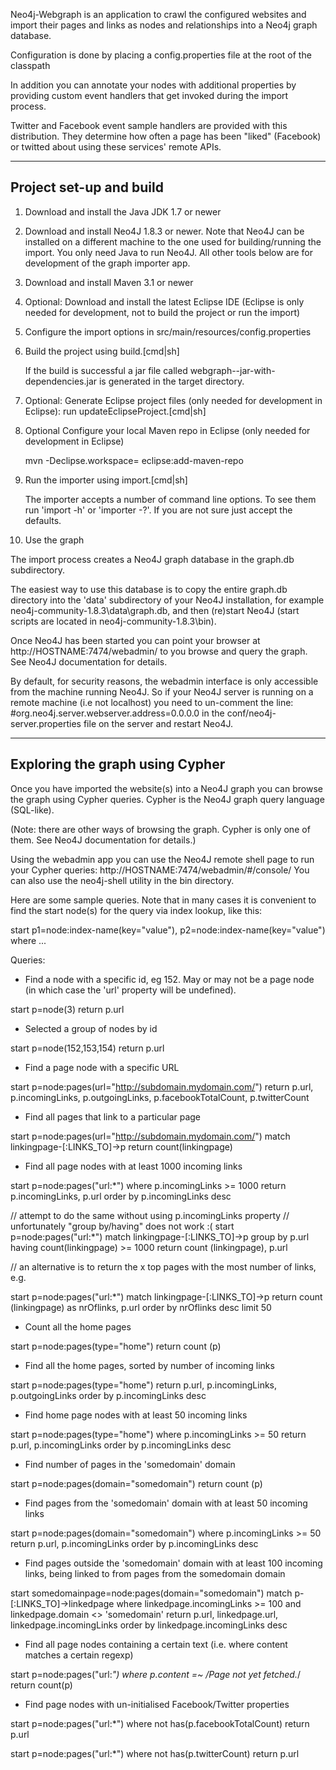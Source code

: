 Neo4j-Webgraph is an application to crawl the configured websites and import their pages and links as nodes and relationships into a Neo4j graph database.

Configuration is done by placing a config.properties file at the root of the classpath

In addition you can annotate your nodes with additional properties by providing custom event handlers that get invoked during the import process.

Twitter and Facebook event sample handlers are provided with this distribution. They determine how often a page has been "liked" (Facebook) or twitted about using these services' remote  APIs.

-------------------------------------------------
Project set-up and build
-------------------------------------------------

1. Download and install the Java JDK 1.7 or newer

2. Download and install Neo4J 1.8.3 or newer.
   Note that Neo4J can be installed on a different machine to the one used for building/running the import.
   You only need Java to run Neo4J. All other tools below are for development of the graph importer app. 

3. Download and install Maven 3.1 or newer

4. Optional: Download and install the latest Eclipse IDE (Eclipse is only needed for development, not to build the project or run the import)
  
5. Configure the import options in src/main/resources/config.properties

6. Build the project using build.[cmd|sh]

   If the build is successful a jar file called webgraph-<VERSION>-jar-with-dependencies.jar is generated in the target directory.
   
7. Optional: Generate Eclipse project files (only needed for development in Eclipse): run updateEclipseProject.[cmd|sh]

8. Optional Configure your local Maven repo in Eclipse (only needed for development in Eclipse)

   mvn -Declipse.workspace=<path-to-eclipse-workspace> eclipse:add-maven-repo

9. Run the importer using import.[cmd|sh]

   The importer accepts a number of command line options. To see them run 'import -h' or 'importer -?'.
   If you are not sure just accept the defaults.

10. Use the graph

   The import process creates a Neo4J graph database in the graph.db subdirectory.
   
   The easiest way to use this database is to copy the entire graph.db directory into the 'data' subdirectory of your Neo4J installation,
   for example neo4j-community-1.8.3\data\graph.db, and then (re)start Neo4J (start scripts are located in neo4j-community-1.8.3\bin).
   
   Once Neo4J has been started you can point your browser at http://HOSTNAME:7474/webadmin/ to you browse and query the graph.
   See Neo4J documentation for details.
   
   By default, for security reasons, the webadmin interface is only accessible from the machine running Neo4J.
   So if your Neo4J server is running on a remote machine (i.e not localhost) you need to un-comment the line:
     #org.neo4j.server.webserver.address=0.0.0.0
   in the conf/neo4j-server.properties file on the server and restart Neo4J.

-------------------------------------------------
Exploring the graph using Cypher
-------------------------------------------------

Once you have imported the website(s) into a Neo4J graph you can browse the graph using Cypher queries. Cypher is the Neo4J graph query language (SQL-like).

(Note: there are other ways of browsing the graph. Cypher is only one of them. See Neo4J documentation for details.)

Using the webadmin app you can use the Neo4J remote shell page to run your Cypher queries: http://HOSTNAME:7474/webadmin/#/console/
You can also use the neo4j-shell utility in the bin directory.
 
Here are some sample queries. Note that in many cases it is convenient to find the start node(s) for the query via index lookup, like this:

  start p1=node:index-name(key="value"), p2=node:index-name(key="value")
     where ...

Queries:

* Find a node with a specific id, eg 152. May or may not be a page node (in which case the 'url' property will be undefined).

start p=node(3) return p.url

* Selected a group of nodes by id

start p=node(152,153,154)
  return p.url

* Find a page node with a specific URL

start p=node:pages(url="http://subdomain.mydomain.com/")
  return p.url, p.incomingLinks, p.outgoingLinks, p.facebookTotalCount, p.twitterCount

* Find all pages that link to a particular page

start p=node:pages(url="http://subdomain.mydomain.com/")
  match linkingpage-[:LINKS_TO]->p
  return count(linkingpage)
  
* Find all page nodes with at least 1000 incoming links

start p=node:pages("url:*")
  where p.incomingLinks >= 1000
  return p.incomingLinks, p.url
  order by p.incomingLinks desc

// attempt to do the same without using p.incomingLinks property
// unfortunately "group by/having" does not work :(
start p=node:pages("url:*")
  match linkingpage-[:LINKS_TO]->p
  group by p.url
  having count(linkingpage) >= 1000
  return count (linkingpage), p.url
  
// an alternative is to return the x top pages with the most number of links, e.g.

start p=node:pages("url:*")
  match linkingpage-[:LINKS_TO]->p
  return count (linkingpage) as nrOflinks, p.url
  order by nrOflinks desc
  limit 50
  
* Count all the home pages

start p=node:pages(type="home")
  return count (p)
  
* Find all the home pages, sorted by number of incoming links

start p=node:pages(type="home")
  return p.url, p.incomingLinks, p.outgoingLinks 
  order by p.incomingLinks desc

* Find home page nodes with at least 50 incoming links

start p=node:pages(type="home")
  where p.incomingLinks >= 50
  return p.url, p.incomingLinks
  order by p.incomingLinks desc
  
* Find number of pages in the 'somedomain' domain

start p=node:pages(domain="somedomain") 
  return count (p)

* Find pages from the 'somedomain' domain with at least 50 incoming links

start p=node:pages(domain="somedomain") 
  where p.incomingLinks >= 50
  return p.url, p.incomingLinks
  order by p.incomingLinks desc

* Find pages outside the 'somedomain' domain with at least 100 incoming links, being linked to from pages from the somedomain domain

start somedomainpage=node:pages(domain="somedomain") 
  match p-[:LINKS_TO]->linkedpage
  where linkedpage.incomingLinks >= 100 and linkedpage.domain <> 'somedomain'
  return p.url, linkedpage.url, linkedpage.incomingLinks
  order by linkedpage.incomingLinks desc
  
* Find all page nodes containing a certain text (i.e. where content matches a certain regexp)

start p=node:pages("url:*") 
  where p.content =~ /Page not yet fetched.*/
  return count(p)

* Find page nodes with un-initialised Facebook/Twitter properties

start p=node:pages("url:*")
  where not has(p.facebookTotalCount)
  return p.url

start p=node:pages("url:*")
  where not has(p.twitterCount)
  return p.url
